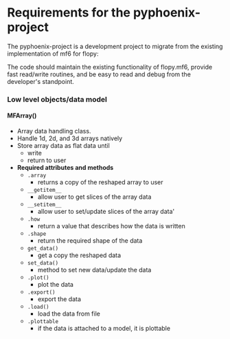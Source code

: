 # Requirements for the pyphoenix-project
The pyphoenix-project is a development project to migrate from the existing
implementation of mf6 for flopy: 

The code should maintain the existing functionality of flopy.mf6, provide
fast read/write routines, and be easy to read and debug from the developer's 
standpoint.

### Low level objects/data model

#### MFArray()
   - Array data handling class.
   - Handle 1d, 2d, and 3d arrays natively
   - Store array data as flat data until
     - write
     - return to user
   - **Required attributes and methods**
     - `.array`
       - returns a copy of the reshaped array to user
     - `__getitem__`
       - allow user to get slices of the array data
     - `__setitem__`
       - allow user to set/update slices of the array data'
     - `.how`
       - return a value that describes how the data is written
     - `.shape`
       - return the required shape of the data
     - `get_data()`
       - get a copy the reshaped data
     - `set_data()`
       - method to set new data/update the data
     - `.plot()`
       - plot the data
     - `.export()`
       - export the data
     - `.load()`
       - load the data from file
     - `.plottable`
       - if the data is attached to a model, it is plottable
